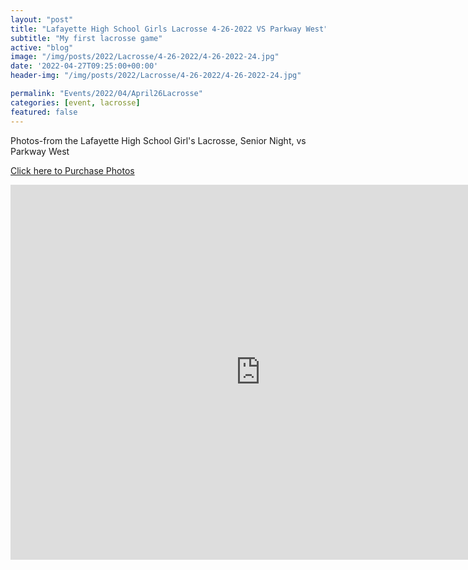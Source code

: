 ```yaml
---
layout: "post"
title: "Lafayette High School Girls Lacrosse 4-26-2022 VS Parkway West"
subtitle: "My first lacrosse game"
active: "blog"
image: "/img/posts/2022/Lacrosse/4-26-2022/4-26-2022-24.jpg"
date: '2022-04-27T09:25:00+00:00'
header-img: "/img/posts/2022/Lacrosse/4-26-2022/4-26-2022-24.jpg"

permalink: "Events/2022/04/April26Lacrosse"
categories: [event, lacrosse]
featured: false
---
```


Photos-from the Lafayette High School Girl's Lacrosse, Senior Night, vs Parkway West

[Click here to Purchase Photos](https://photos.rainbowmarks.com/2022/Lacrosse/Lafayette-Girls-4-26-2022)

<iframe src="https://photos.rainbowmarks.com/frame/slideshow?key=t9fC3T&speed=3&transition=fade&autoStart=1&captions=0&navigation=0&playButton=0&randomize=0&transitionSpeed=2" width="800" height="600" frameborder="no" scrolling="no"></iframe>